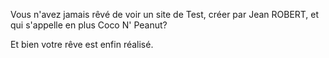 Vous n'avez jamais rêvé de voir un site de Test, créer par Jean ROBERT, et qui s'appelle en plus Coco N' Peanut?

Et bien votre rêve est enfin réalisé.